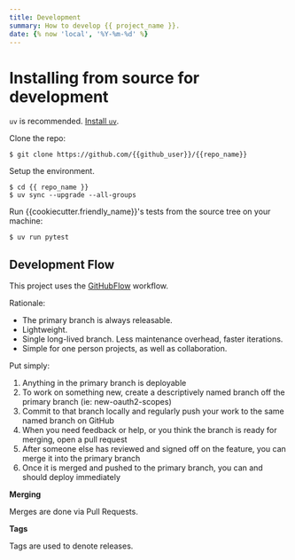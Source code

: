 ```yaml
---
title: Development 
summary: How to develop {{ project_name }}. 
date: {% now 'local', '%Y-%m-%d' %}
---
```


# Installing from source for development

`uv` is recommended. [Install `uv`](https://docs.astral.sh/uv/getting-started/installation/).


Clone the repo:

```shell
$ git clone https://github.com/{{github_user}}/{{repo_name}}
```

Setup the environment.

```shell
$ cd {{ repo_name }}
$ uv sync --upgrade --all-groups
```

Run {{cookiecutter.friendly_name}}'s tests from the source tree on your machine:

```shell
$ uv run pytest
```

## Development Flow

This project uses the [GitHubFlow](https://docs.github.com/en/get-started/quickstart/github-flow) workflow.

Rationale:

* The primary branch is always releasable.
* Lightweight.
* Single long-lived branch. Less maintenance overhead, faster iterations.
* Simple for one person projects, as well as collaboration.

Put simply:

1. Anything in the primary branch is deployable
2. To work on something new, create a descriptively named branch off the primary branch (ie: new-oauth2-scopes)
3. Commit to that branch locally and regularly push your work to the same named branch on GitHub
4. When you need feedback or help, or you think the branch is ready for merging, open a pull request
5. After someone else has reviewed and signed off on the feature, you can merge it into the primary branch
6. Once it is merged and pushed to the primary branch, you can and should deploy immediately

**Merging**

Merges are done via Pull Requests. 


**Tags**

Tags are used to denote releases.
